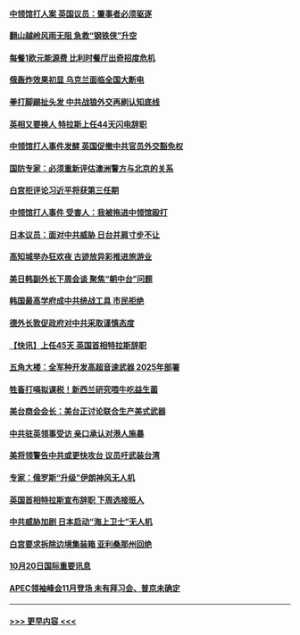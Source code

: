 #### [中领馆打人案 英国议员：肇事者必须驱逐](../pages/prog202/a103556186.md?t=10211050) 
#### [翻山越岭风雨无阻 急救“钢铁侠”升空](../pages/prog202/a103556208.md?t=10211050) 
#### [每餐1欧元能源费 比利时餐厅出奇招度危机](../pages/prog202/a103556200.md?t=10211050) 
#### [俄轰炸效果初显 乌克兰面临全国大断电](../pages/prog202/a103556188.md?t=10211050) 
#### [拳打脚踢扯头发 中共战狼外交再刷认知底线](../pages/prog202/a103556192.md?t=10211050) 
#### [英相又要换人 特拉斯上任44天闪电辞职](../pages/prog202/a103556184.md?t=10211050) 
#### [中领馆打人事件发酵 英国促撤中共官员外交豁免权](../pages/prog202/a103556020.md?t=10211050) 
#### [国防专家：必须重新评估澳洲警方与北京的关系](../pages/prog202/a103556051.md?t=10211050) 
#### [白宫拒评论习近平将获第三任期](../pages/prog202/a103556015.md?t=10211050) 
#### [中领馆打人事件 受害人：我被拖进中领馆殴打](../pages/prog202/a103556031.md?t=10211050) 
#### [日本议员：面对中共威胁 日台并肩寸步不让](../pages/prog202/a103556039.md?t=10211050) 
#### [高知城举办狂欢夜 古迹放异彩推进旅游业](../pages/prog202/a103556041.md?t=10211050) 
#### [美日韩副外长下周会谈 聚焦“朝中台”问题](../pages/prog202/a103555997.md?t=10211050) 
#### [韩国最高学府成中共统战工具 市民拒绝](../pages/prog202/a103556027.md?t=10211050) 
#### [德外长敦促政府对中共采取谨慎态度](../pages/prog202/a103556005.md?t=10211050) 
#### [【快讯】上任45天 英国首相特拉斯辞职](../pages/prog202/a103556023.md?t=10211050) 
#### [五角大楼：全军种开发高超音速武器 2025年部署](../pages/prog202/a103555882.md?t=10211050) 
#### [牲畜打嗝拟课税！新西兰研究喂牛吃益生菌](../pages/prog202/a103555856.md?t=10211050) 
#### [美台商会会长：美台正讨论联合生产美式武器](../pages/prog202/a103555855.md?t=10211050) 
#### [中共驻英领事受访 亲口承认对港人施暴](../pages/prog202/a103555838.md?t=10211050) 
#### [美将领警告中共或更快攻台 议员吁武装台湾](../pages/prog202/a103555836.md?t=10211050) 
#### [专家：俄罗斯“升级”伊朗神风无人机](../pages/prog202/a103555746.md?t=10211050) 
#### [英国首相特拉斯宣布辞职 下周选接班人](../pages/prog202/a103555829.md?t=10211050) 
#### [中共威胁加剧 日本启动“海上卫士”无人机](../pages/prog202/a103555737.md?t=10211050) 
#### [白宫要求拆除边境集装箱 亚利桑那州回绝](../pages/prog202/a103555754.md?t=10211050) 
#### [10月20日国际重要讯息](../pages/prog202/a103555715.md?t=10211050) 
#### [APEC领袖峰会11月登场 未有拜习会、普京未确定](../pages/prog202/a103555636.md?t=10211050) 

----
#### [ >>> 更早内容 <<< ](../indexes/prog202-earlier.md)
